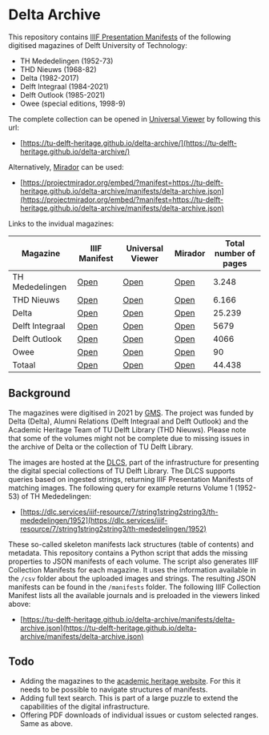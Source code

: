 # Delta Archive

This repository contains [IIIF Presentation Manifests](https://iiif.io) of the following digitised magazines of Delft University of Technology:

- TH Mededelingen (1952-73)
- THD Nieuws (1968-82)
- Delta (1982-2017)
- Delft Integraal (1984-2021)
- Delft Outlook (1985-2021)
- Owee (special editions, 1998-9)

The complete collection can be opened in [Universal Viewer](https://universalviewer.io) by following this url:

- [https://tu-delft-heritage.github.io/delta-archive/](https://tu-delft-heritage.github.io/delta-archive/)

Alternatively, [Mirador](https://projectmirador.org) can be used:

- [https://projectmirador.org/embed/?manifest=https://tu-delft-heritage.github.io/delta-archive/manifests/delta-archive.json](https://projectmirador.org/embed/?manifest=https://tu-delft-heritage.github.io/delta-archive/manifests/delta-archive.json)

Links to the invidual magazines:

| Magazine | IIIF Manifest | Universal Viewer | Mirador | Total number of pages |
| ---  | --- | --- | --- | --- |
TH Mededelingen | [Open](https://tu-delft-heritage.github.io/delta-archive/manifests/th-mededelingen/th-mededelingen.json) | [Open](http://universalviewer.io/uv.html?manifest=https://tu-delft-heritage.github.io/delta-archive/manifests/th-mededelingen/th-mededelingen.json) | [Open](https://projectmirador.org/embed/?manifest=https://tu-delft-heritage.github.io/delta-archive/manifests/th-mededelingen/th-mededelingen.json) | 3.248
THD Nieuws | [Open](https://tu-delft-heritage.github.io/delta-archive/manifests/thd-nieuws/thd-nieuws.json) | [Open](http://universalviewer.io/uv.html?manifest=https://tu-delft-heritage.github.io/delta-archive/manifests/thd-nieuws/thd-nieuws.json) | [Open](https://projectmirador.org/embed/?manifest=https://tu-delft-heritage.github.io/delta-archive/manifests/thd-nieuws/thd-nieuws.json) | 6.166 |
Delta | [Open](https://tu-delft-heritage.github.io/delta-archive/manifests/delta/delta.json) | [Open](http://universalviewer.io/uv.html?manifest=https://tu-delft-heritage.github.io/delta-archive/manifests/delta/delta.json) | [Open](https://projectmirador.org/embed/?manifest=https://tu-delft-heritage.github.io/delta-archive/manifests/delta/delta.json) | 25.239 |
Delft Integraal | [Open](https://tu-delft-heritage.github.io/delta-archive/manifests/delft-integraal/delft-integraal.json) | [Open](http://universalviewer.io/uv.html?manifest=https://tu-delft-heritage.github.io/delta-archive/manifests/delft-integraal/delft-integraal.json) | [Open](https://projectmirador.org/embed/?manifest=https://tu-delft-heritage.github.io/delta-archive/manifests/delft-integraal/delft-integraal.json) | 5679 |
Delft Outlook | [Open](https://tu-delft-heritage.github.io/delta-archive/manifests/delft-outlook/delft-outlook.json) | [Open](http://universalviewer.io/uv.html?manifest=https://tu-delft-heritage.github.io/delta-archive/manifests/delft-outlook/delft-outlook.json) | [Open](https://projectmirador.org/embed/?manifest=https://tu-delft-heritage.github.io/delta-archive/manifests/delft-outlook/delft-outlook.json) | 4066 |
Owee | [Open](https://tu-delft-heritage.github.io/delta-archive/manifests/owee/owee.json) | [Open](http://universalviewer.io/uv.html?manifest=https://tu-delft-heritage.github.io/delta-archive/manifests/owee/owee.json) | [Open](https://projectmirador.org/embed/?manifest=https://tu-delft-heritage.github.io/delta-archive/manifests/owee/owee.json) | 90 |
| Totaal | [Open](https://tu-delft-heritage.github.io/delta-archive/manifests/delta-archive.json) | [Open](https://tu-delft-heritage.github.io/delta-archive/) | [Open](https://projectmirador.org/embed/?manifest=https://tu-delft-heritage.github.io/delta-archive/manifests/delta-archive.json) | 44.438 | 

## Background

The magazines were digitised in 2021 by [GMS](https://gmsnl.com). The project was funded by Delta (Delta), Alumni Relations (Delft Integraal and Delft Outlook) and the Academic Heritage Team of TU Delft Library (THD Nieuws). Please note that some of the volumes might not be complete due to missing issues in the archive of Delta or the collection of TU Delft Library.

The images are hosted at the [DLCS](https://dlcs.info), part of the infrastructure for presenting the digital special collections of TU Delft Library. The DLCS supports queries based on ingested strings, returning IIIF Presentation Manifests of matching images. The following query for example returns Volume 1 (1952-53) of TH Mededelingen:

- [https://dlc.services/iiif-resource/7/string1string2string3/th-mededelingen/1952](https://dlc.services/iiif-resource/7/string1string2string3/th-mededelingen/1952)

These so-called skeleton manifests lack structures (table of contents) and metadata. This repository contains a Python script that adds the missing properties to JSON manifests of each volume. The script also generates IIIF Collection Manifests for each magazine. It uses the information available in the `/csv` folder about the uploaded images and strings. The resulting JSON manifests can be found in the `/manifests` folder. The following IIIF Collection Manifest lists all the available journals and is preloaded in the viewers linked above:

- [https://tu-delft-heritage.github.io/delta-archive/manifests/delta-archive.json](https://tu-delft-heritage.github.io/delta-archive/manifests/delta-archive.json)

## Todo

- Adding the magazines to the [academic heritage website](https://heritage.tudelft.nl/en). For this it needs to be possible to navigate structures of manifests.
- Adding full text search. This is part of a large puzzle to extend the capabilities of the digital infrastructure.
- Offering PDF downloads of individual issues or custom selected ranges. Same as above.
